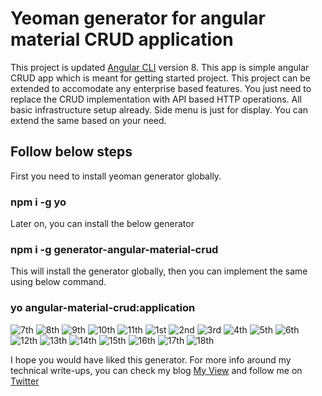 # Yeoman generator for angular material CRUD application

This project is updated [Angular CLI](https://github.com/angular/angular-cli) version 8. This app is simple angular CRUD app which is meant for getting started project. This project can be extended to accomodate any enterprise based features. You just need to replace the CRUD implementation with API based HTTP operations. All basic infrastructure setup already. Side menu is just for display. You can extend the same based on your need.  

## Follow below steps

First you need to install yeoman generator globally. 

### npm i -g yo

Later on, you can install the below generator

### npm i -g generator-angular-material-crud

This will install the generator globally, then you can implement the same using below command.

### yo angular-material-crud:application
![7th](https://user-images.githubusercontent.com/3886381/49954874-81b91d00-ff27-11e8-99d2-aa3eb175ba4e.png)
![8th](https://user-images.githubusercontent.com/3886381/49954875-8251b380-ff27-11e8-8aa1-ad3de381d59f.png)
![9th](https://user-images.githubusercontent.com/3886381/49954876-82ea4a00-ff27-11e8-8e7e-b0c49669c7ba.png)
![10th](https://user-images.githubusercontent.com/3886381/49954877-82ea4a00-ff27-11e8-987a-d462adb70cf6.png)
![11th](https://user-images.githubusercontent.com/3886381/49954878-8382e080-ff27-11e8-92a5-02fe365662e2.png)
![1st](https://user-images.githubusercontent.com/3886381/49954915-9dbcbe80-ff27-11e8-891d-4d2448473753.png)
![2nd](https://user-images.githubusercontent.com/3886381/49954916-9e555500-ff27-11e8-9e2b-8461f8169cfd.png)
![3rd](https://user-images.githubusercontent.com/3886381/49954917-9e555500-ff27-11e8-8f74-abb71e369530.png)
![4th](https://user-images.githubusercontent.com/3886381/49954919-9eedeb80-ff27-11e8-80bb-bdfe12c75021.png)
![5th](https://user-images.githubusercontent.com/3886381/49954924-9f868200-ff27-11e8-87b0-800392347f78.png)
![6th](https://user-images.githubusercontent.com/3886381/49954925-9f868200-ff27-11e8-97d3-c3307196fabc.png)
![12th](https://user-images.githubusercontent.com/3886381/49954926-a01f1880-ff27-11e8-9167-03550dc5b65b.png)
![13th](https://user-images.githubusercontent.com/3886381/49954927-a01f1880-ff27-11e8-809f-c802b027250c.png)
![14th](https://user-images.githubusercontent.com/3886381/49954930-a0b7af00-ff27-11e8-8a1a-3f2bca86e207.png)
![15th](https://user-images.githubusercontent.com/3886381/49954931-a0b7af00-ff27-11e8-9724-79862ab4efbc.png)
![16th](https://user-images.githubusercontent.com/3886381/49954932-a1504580-ff27-11e8-8174-9d6cc85cfd56.png)
![17th](https://user-images.githubusercontent.com/3886381/49956193-9ba82f00-ff2a-11e8-9cd7-4f5b625967ba.png)
![18th](https://user-images.githubusercontent.com/3886381/49956196-9c40c580-ff2a-11e8-9554-536f9ab44727.png)

I hope you would have liked this generator. For more info around my technical write-ups, you can check my blog [My View](https://myview.rahulnivi.net) and follow me on [Twitter](https://twitter.com/rahulsahay19)

